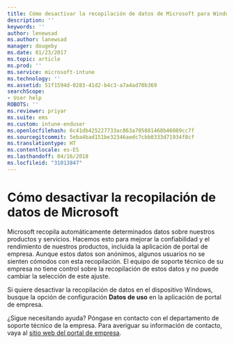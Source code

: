 ```yaml
---
title: Cómo desactivar la recopilación de datos de Microsoft para Windows | Microsoft Docs
description: ''
keywords: ''
author: lenewsad
ms.author: lanewsad
manager: dougeby
ms.date: 01/23/2017
ms.topic: article
ms.prod: ''
ms.service: microsoft-intune
ms.technology: ''
ms.assetid: 51f1594d-0283-41d2-b4c3-a7a4ad70b369
searchScope:
- User help
ROBOTS: ''
ms.reviewer: priyar
ms.suite: ems
ms.custom: intune-enduser
ms.openlocfilehash: 6c41db425227733ac863a705881468b46089cc7f
ms.sourcegitcommit: 5eba4bad151be32346aedc7cbb0333d71934f8cf
ms.translationtype: HT
ms.contentlocale: es-ES
ms.lasthandoff: 04/16/2018
ms.locfileid: "31013847"
---
```

# <a name="how-to-turn-off-microsoft-data-collection"></a>Cómo desactivar la recopilación de datos de Microsoft

Microsoft recopila automáticamente determinados datos sobre nuestros productos y servicios. Hacemos esto para mejorar la confiabilidad y el rendimiento de nuestros productos, incluida la aplicación de portal de empresa. Aunque estos datos son anónimos, algunos usuarios no se sienten cómodos con esta recopilación. El equipo de soporte técnico de su empresa no tiene control sobre la recopilación de estos datos y no puede cambiar la selección de este ajuste.

Si quiere desactivar la recopilación de datos en el dispositivo Windows, busque la opción de configuración **Datos de uso** en la aplicación de portal de empresa.

¿Sigue necesitando ayuda? Póngase en contacto con el departamento de soporte técnico de la empresa. Para averiguar su información de contacto, vaya al [sitio web del portal de empresa](https://portal.manage.microsoft.com#HelpDeskDialog).
